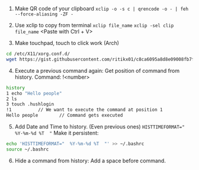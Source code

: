1. Make QR code of your clipboard
	`xclip -o -s c | qrencode -o - | feh --force-aliasing -ZF -`

2. Use xclip to copy from terminal
	`xclip file_name`		<Only paste with middle mouse button>
	`xclip -sel clip file_name`	<Paste with Ctrl + V>

3. Make touchpad, touch to click work (Arch)
```bash
cd /etc/X11/xorg.conf.d/
wget https://gist.githubusercontent.com/ritikx01/c8ca6095a8d8e09008fb7fdbae7b0438/raw/397fd9ed6d901e5c6edfd81ddeeb0dfd31f41fae/99-synaptics-overrides.conf
```

4. Execute a previous command again:
Get position of command from history.
Command: !\<number\>
```bash
history
1 echo "Hello people"
2 ls
3 touch .hushlogin
!1			// We want to execute the command at position 1
Hello people		// Command gets executed
```

5. Add Date and Time to history. (Even previous ones)
`HISTTIMEFORMAT="  %Y-%m-%d %T  "`
Make it persistent:
```bash
echo 'HISTTIMEFORMAT="  %Y-%m-%d %T  "' >> ~/.bashrc
source ~/.bashrc
```

6. Hide a command from history: Add a space before command.
